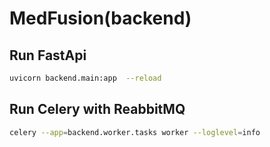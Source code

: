 # MedFusion(backend)

## Run FastApi
```bash
uvicorn backend.main:app  --reload
```

## Run Celery with ReabbitMQ

```bash
celery --app=backend.worker.tasks worker --loglevel=info
```